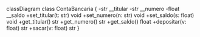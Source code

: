 classDiagram
    class ContaBancaria {
        -str __titular
        -str __numero
        -float __saldo
        +set_titular(t: str) void
        +set_numero(n: str) void
        +set_saldo(s: float) void
        +get_titular() str
        +get_numero() str
        +get_saldo() float
        +depositar(v: float) str
        +sacar(v: float) str
    }
